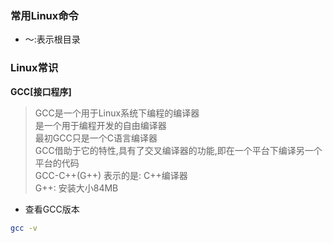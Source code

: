 ### 常用Linux命令

- ～:表示根目录

### Linux常识

**GCC[接口程序]**

>GCC是一个用于Linux系统下编程的编译器<br>
>是一个用于编程开发的自由编译器<br>
>最初GCC只是一个C语言编译器<br>
>GCC借助于它的特性,具有了交叉编译器的功能,即在一个平台下编译另一个平台的代码<br>
>GCC-C++(G++) 表示的是: C++编译器<br>
>G++: 安装大小84MB

- 查看GCC版本
```bash
gcc -v
```